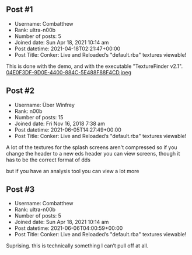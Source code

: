 ## Post #1
- Username: Combatthew
- Rank: ultra-n00b
- Number of posts: 5
- Joined date: Sun Apr 18, 2021 10:14 am
- Post datetime: 2021-04-18T02:21:47+00:00
- Post Title: Conker: Live and Reloaded’s "default.rba" textures viewable!

This is done with the demo, and with the executable "TextureFinder v2.1".
[04E0F3DF-9D0E-4400-884C-5E488F88F4CD.jpeg](https://xentaxbackup.github.io/file/19921_04E0F3DF-9D0E-4400-884C-5E488F88F4CD.jpeg)
## Post #2
- Username: Über Winfrey
- Rank: n00b
- Number of posts: 15
- Joined date: Fri Nov 16, 2018 7:38 am
- Post datetime: 2021-06-05T14:27:49+00:00
- Post Title: Conker: Live and Reloaded’s "default.rba" textures viewable!

A lot of the textures for the splash screens aren't compressed so if you change the header to a new eds header you can view screens, though it has to be the correct format of dds

but if you have an analysis tool you can view a lot more
## Post #3
- Username: Combatthew
- Rank: ultra-n00b
- Number of posts: 5
- Joined date: Sun Apr 18, 2021 10:14 am
- Post datetime: 2021-06-06T04:00:59+00:00
- Post Title: Conker: Live and Reloaded’s "default.rba" textures viewable!

Suprising. this is technically something I can’t pull off at all.
